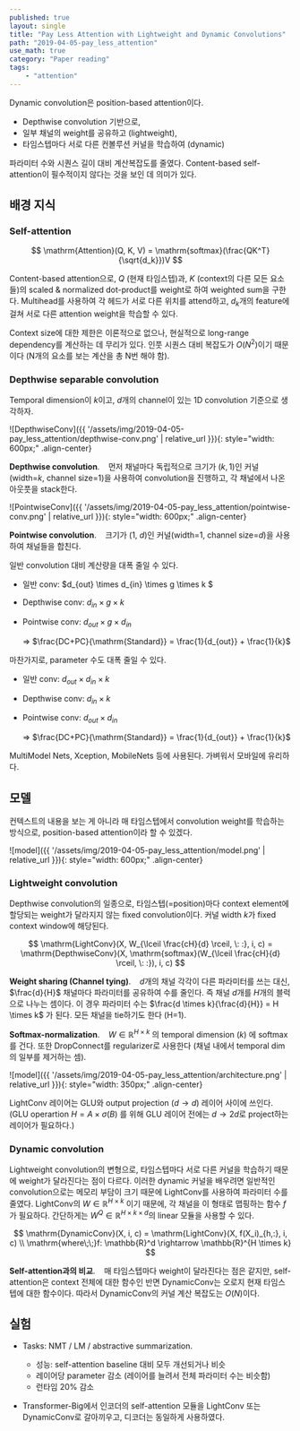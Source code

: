```yaml
---
published: true
layout: single
title: "Pay Less Attention with Lightweight and Dynamic Convolutions"
path: "2019-04-05-pay_less_attention"
use_math: true
category: "Paper reading"
tags: 
    - "attention"
---
```



Dynamic convolution은 position-based attention이다.

* Depthwise convolution 기반으로,
* 일부 채널의 weight를 공유하고 (lightweight), 
* 타임스텝마다 서로 다른 컨볼루션 커널을 학습하여 (dynamic)

파라미터 수와 시퀀스 길이 대비 계산복잡도를 줄였다. Content-based self-attention이 필수적이지 않다는 것을 보인 데 의미가 있다.

<!--more-->


## 배경 지식

### Self-attention

$$
\mathrm{Attention}(Q, K, V) = \mathrm{softmax}(\frac{QK^T}{\sqrt{d_k}})V
$$

Content-based attention으로, $Q$ (현재 타임스텝)과, $K$ (context의 다른 모든 요소들)의 scaled & normalized dot-product를 weight로 하여 weighted sum을 구한다. Multihead를 사용하여 각 헤드가 서로 다른 위치를 attend하고, $d_k$개의 feature에 걸쳐 서로 다른 attention weight을 학습할 수 있다. 

Context size에 대한 제한은 이론적으로 없으나, 현실적으로 long-range dependency를 계산하는 데 무리가 있다. 인풋 시퀀스 대비 복잡도가 $O(N^2)$이기 때문이다 (N개의 요소를 보는 계산을 총 N번 해야 함).



### Depthwise separable convolution

Temporal dimension이 $k$이고, $d$개의 channel이 있는 1D convolution 기준으로 생각하자.

![DepthwiseConv]({{ '/assets/img/2019-04-05-pay_less_attention/depthwise-conv.png' | relative_url }}){: style="width: 600px;" .align-center}

**Depthwise convolution**.&nbsp;&nbsp;&nbsp;&nbsp;먼저 채널마다 독립적으로 크기가 $(k, 1)$인 커널(width=$k$, channel size=1)을 사용하여 convolution을 진행하고, 각 채널에서 나온 아웃풋을 stack한다.

![PointwiseConv]({{ '/assets/img/2019-04-05-pay_less_attention/pointwise-conv.png' | relative_url }}){: style="width: 600px;" .align-center}

**Pointwise convolution**.&nbsp;&nbsp;&nbsp;&nbsp;크기가 (1, $d$)인 커널(width=1, channel size=$d$)을 사용하여 채널들을 합친다.


일반 convolution 대비 계산량을 대폭 줄일 수 있다.

* 일반 conv: $d_{out} \times d_{in} \times g \times k $

* Depthwise conv: $d_{in} \times g \times k$

* Pointwise conv: $d_{out} \times g \times d_{in}​$

  => $\frac{DC+PC}{\mathrm{Standard}} = \frac{1}{d_{out}} + \frac{1}{k}$

마찬가지로, parameter 수도 대폭 줄일 수 있다.

* 일반 conv: $d_{out} \times d_{in} \times k$

* Depthwise conv: $d_{in} \times k$

* Pointwise conv: $d_{out} \times d_{in}​$

  => $\frac{DC+PC}{\mathrm{Standard}} = \frac{1}{d_{out}} + \frac{1}{k}$

MultiModel Nets, Xception, MobileNets 등에 사용된다. 가벼워서 모바일에 유리하다.



## 모델

컨텍스트의 내용을 보는 게 아니라 매 타임스텝에서 convolution weight를 학습하는 방식으로, position-based attention이라 할 수 있겠다.



![model]({{ '/assets/img/2019-04-05-pay_less_attention/model.png' | relative_url }}){: style="width: 600px;" .align-center}



### Lightweight convolution

Depthwise convolution의 일종으로, 타임스텝(=position)마다 context element에  할당되는 weight가 달라지지 않는 fixed convolution이다. 커널 width $k$가 fixed context window에 해당된다. 

$$
\mathrm{LightConv}(X, W_{\lceil \frac{cH}{d} \rceil, \: :}, i, c) = \mathrm{DepthwiseConv}(X, \mathrm{softmax}(W_{\lceil \frac{cH}{d} \rceil, \: :}), i, c)
$$

**Weight sharing (Channel tying)**.&nbsp;&nbsp;&nbsp;&nbsp;$d$개의 채널 각각이 다른 파라미터를 쓰는 대신, $\frac{d}{H}$ 채널마다 파라미터를 공유하여 수를 줄인다. 즉 채널 $d$개를 $H$개의 블럭으로 나누는 셈이다. 이 경우 파라미터 수는 $\frac{d \times k}{\frac{d}{H}} = H \times k​$ 가 된다. 모든 채널을 tie하기도 한다 (H=1).

**Softmax-normalization**.&nbsp;&nbsp;&nbsp;&nbsp;$W \in \mathbb{R}^{H \times k}$ 의 temporal dimension $(k)$ 에 softmax를 건다. 또한 DropConnect를 regularizer로 사용한다 (채널 내에서 temporal dim의 일부를 제거하는 셈). 

![model]({{ '/assets/img/2019-04-05-pay_less_attention/architecture.png' | relative_url }}){: style="width: 350px;" .align-center}



LightConv 레이어는 GLU와 output projection ($d \rightarrow d$) 레이어 사이에 쓰인다. (GLU operartion $H=A \times \sigma(B)$ 를 위해 GLU 레이어 전에는 $d \rightarrow 2d$로 project하는 레이어가 필요하다.) 



### Dynamic convolution

Lightweight convolution의 변형으로, 타임스텝마다 서로 다른 커널을 학습하기 때문에 weight가 달라진다는 점이 다르다. 이러한 dynamic 커널을 배우려면 일반적인 convolution으로는 메모리 부담이 크기 때문에 LightConv를 사용하여 파라미터 수를 줄였다. LightConv의 $W \in \mathbb{R}^{H \times k}$ 이기 때문에, 각 채널을 이 형태로 맵핑하는 함수 $f$ 가 필요하다. 간단하게는 $W^Q \in \mathbb{R}^{H \times k \times d}$의 linear 모듈을 사용할 수 있다.

$$
\mathrm{DynamicConv}(X, i, c) = \mathrm{LightConv}(X, f(X_i)_{h,:}, i, c) \\
\mathrm{where\;\;}f: \mathbb{R}^d \rightarrow \mathbb{R}^{H \times k}
$$

**Self-attention과의 비교**.&nbsp;&nbsp;&nbsp;&nbsp;매 타임스텝마다 weight이 달라진다는 점은 같지만, self-attention은 context 전체에 대한 함수인 반면 DynamicConv는 오로지 현재 타임스텝에 대한 함수이다. 따라서 DynamicConv의 커널 계산 복잡도는 $O(N)$이다.



## 실험

* Tasks: NMT / LM / abstractive summarization.
  * 성능: self-attention baseline 대비 모두 개선되거나 비슷
  * 레이어당 parameter 감소 (레이어를 늘려서 전체 파라미터 수는 비슷함)
  * 런타임 20% 감소

* Transformer-Big에서 인코더의 self-attention 모듈을 LightConv 또는 DynamicConv로 갈아끼우고, 디코더는 동일하게 사용하였다.